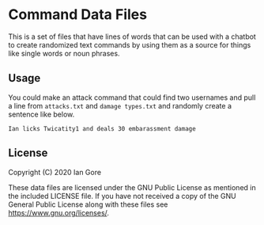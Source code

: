 # Command Data Files

This is a set of files that have lines of words that can be used with a chatbot to create randomized text commands by
using them as a source for things like single words or noun phrases.

## Usage 
You could make an attack command that could find two usernames and pull a line from ````attacks.txt```` and 
```damage types.txt``` and randomly
create a sentence like below.

```Ian licks Twicatity1 and deals 30 embarassment damage```

## License

Copyright (C) 2020 Ian Gore

These data files are licensed under the GNU Public License as mentioned in the included LICENSE file.
 If you have not received a copy of the GNU General Public License along with these files see https://www.gnu.org/licenses/.